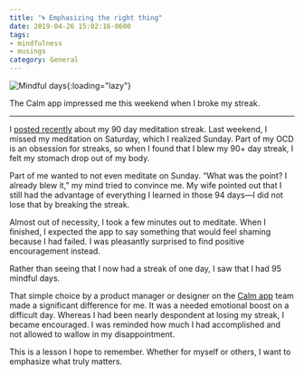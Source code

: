 ```yaml
---
title: "🌀 Emphasizing the right thing"
date: 2019-04-26 15:02:16-0600
tags:
- mindfulness
- musings
category: General
---
```


![Mindful days](https://www.bennorris.blog/uploads/2019/cd385d0bc1.jpg){:loading="lazy"}

The Calm app impressed me this weekend when I broke my streak.

***

I [posted recently](https://www.bennorris.org/2019/04/16/ninety-days-of.html) about my 90 day meditation streak. Last weekend, I missed my meditation on Saturday, which I realized Sunday. Part of my OCD is an obsession for streaks, so when I found that I blew my 90+ day streak, I felt my stomach drop out of my body.

Part of me wanted to not even meditate on Sunday. “What was the point? I already blew it,” my mind tried to convince me. My wife pointed out that I still had the advantage of everything I learned in those 94 days—I did not lose that by breaking the streak.

Almost out of necessity, I took a few minutes out to meditate. When I finished, I expected the app to say something that would feel shaming because I had failed. I was pleasantly surprised to find positive encouragement instead.

Rather than seeing that I now had a streak of one day, I saw that I had 95 mindful days.

That simple choice by a product manager or designer on the [Calm app](https://www.calm.com) team made a significant difference for me. It was a needed emotional boost on a difficult day. Whereas I had been nearly despondent at losing my streak, I became encouraged. I was reminded how much I had accomplished and not allowed to wallow in my disappointment.

This is a lesson I hope to remember. Whether for myself or others, I want to emphasize what truly matters.
